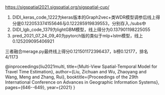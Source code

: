 https://sigspatial2021.sigspatial.org/sigspatial-cup/

1. DIDI_keras_code_1222为keras版本的Graph2vec+类WDR模型调参后线上得分是0.122053374155646与0.122285919839553，分别存入./subs中
2. DIDI_lgb_code_1379为lightGBM模型，线上得分为0.137901198225055
3. pred_2021_07_24_09_40为pytorch版的类似于mlp+lstm模型，线上0.125209095406921

三者融合merage.py最终线上得分0.121501172396437，b榜0.12177，排名4/1173 

@inproceedings{liu2021multi,
  title={Multi-View Spatial-Temporal Model for Travel Time Estimation},
  author={Liu, Zichuan and Wu, Zhaoyang and Wang, Meng and Zhang, Rui},
  booktitle={Proceedings of the 29th International Conference on Advances in Geographic Information Systems},
  pages={646--649},
  year={2021}
}
